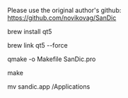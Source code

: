Please use the original author's github: https://github.com/novikovag/SanDic


brew install qt5

brew link qt5 --force

qmake -o Makefile SanDic.pro

make

mv sandic.app /Applications
